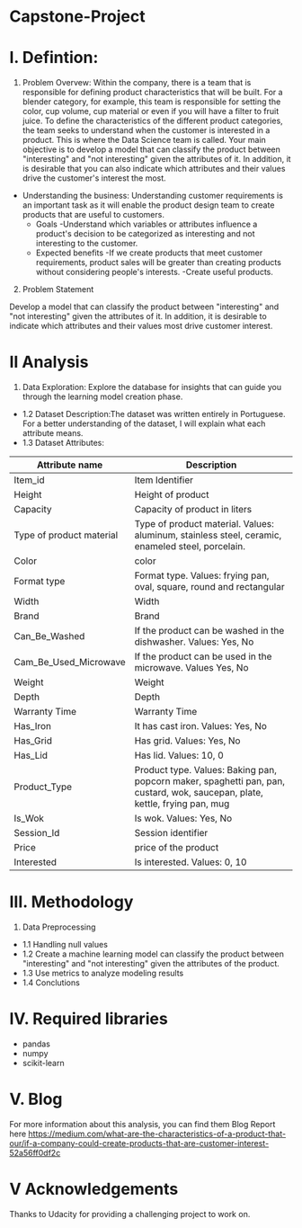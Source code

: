 # Capstone-Project

# I. Defintion:

1. Problem Overvew: Within the company, there is a team that is responsible for defining product characteristics that will be built. For a blender category, for example, this team is responsible for setting the color, cup volume, cup material or even if you will have a filter to fruit juice. To define the characteristics of the different product categories, the team seeks to understand when the customer is interested in a product. This is where the Data Science team is called. Your main objective is to develop a model that can classify the product between "interesting" and "not interesting" given the attributes of it. In addition, it is desirable that you can also indicate which attributes and their values drive the customer's interest the most.

  - Understanding the business: Understanding customer requirements is an important task as it will enable the product design team to create products that are useful to customers.
    - Goals
      -Understand which variables or attributes influence a product's decision to be categorized as interesting and not interesting to the customer.
    - Expected benefits
      -If we create products that meet customer requirements, product sales will be greater than creating products without considering people's interests.
      -Create useful products.

2. Problem Statement

Develop a model that can classify the product between "interesting" and "not interesting" given the attributes of it. In addition, it is desirable to indicate which attributes and their values most drive customer interest.

# II Analysis
1. Data Exploration: Explore the database for insights that can guide you through the learning model creation phase.
  - 1.2 Dataset Description:The dataset was written entirely in Portuguese. For a better understanding of the dataset, I will explain what each attribute means.
  - 1.3 Dataset Attributes:
  
| Attribute name | Description |
|----------------|-------------|
|Item_id | Item Identifier|
|Height | Height of product |
|Capacity| Capacity of product in liters|
|Type of product material| Type of product material. Values: aluminum, stainless steel, ceramic, enameled steel, porcelain.|
|Color| color|
|Format type| Format type. Values: frying pan, oval, square, round and rectangular|
|Width| Width|
|Brand| Brand |
|Can_Be_Washed| If the product can be washed in the dishwasher. Values: Yes, No|
|Cam_Be_Used_Microwave| If the product can be used in the microwave. Values Yes, No|
|Weight| Weight |
|Depth| Depth |
|Warranty Time| Warranty Time|
|Has_Iron| It has cast iron. Values: Yes, No|
|Has_Grid| Has grid. Values: Yes, No|
|Has_Lid| Has lid. Values: 10, 0|
|Product_Type| Product type. Values: Baking pan, popcorn maker, spaghetti pan, pan, custard, wok, saucepan, plate, kettle, frying pan, mug|
|Is_Wok| Is wok. Values: Yes, No|
|Session_Id|Session identifier|
|Price| price of the product|
|Interested| Is interested. Values: 0, 10 |

# III. Methodology
1. Data Preprocessing
  - 1.1 Handling null values
  - 1.2 Create a machine learning model can classify the product between "interesting" and "not interesting" given the attributes of the product.
  - 1.3 Use metrics to analyze modeling results
  - 1.4 Conclutions

# IV. Required libraries
* pandas
* numpy
* scikit-learn

# V. Blog
For more information about this analysis, you can find them Blog Report here
https://medium.com/what-are-the-characteristics-of-a-product-that-our/if-a-company-could-create-products-that-are-customer-interest-52a56ff0df2c

# V Acknowledgements
Thanks to Udacity for providing a challenging project to work on.

